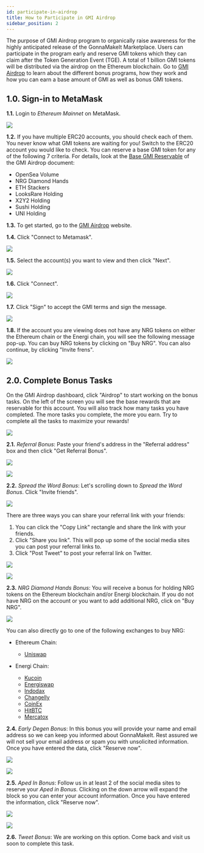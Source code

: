 ```yaml
---
id: participate-in-airdrop
title: How to Participate in GMI Airdrop
sidebar_position: 2
---
```


The purpose of GMI Airdrop program to organically raise awareness for the highly anticipated release of the GonnaMakeIt Marketplace. Users can participate in the program early and reserve GMI tokens which they can claim after the Token Generation Event (TGE). A total of 1 billion GMI tokens will be distributed via the airdrop on the Ethereum blockchain. Go to [GMI Airdrop](/docs/about/gmi-airdrop) to learn about the different bonus programs, how they work and how you can earn a base amount of GMI as well as bonus GMI tokens.

## 1.0. Sign-in to MetaMask

**1.1.** Login to _Ethereum Mainnet_ on MetaMask.

![](../assets/images/airdrop/image2.png)

**1.2.** If you have multiple ERC20 accounts, you should check each of them. You never know what GMI tokens are waiting for you! Switch to the ERC20 account you would like to check. You can reserve a base GMI token for any of the following 7 criteria. For details, look at the [Base GMI Reservable](/docs/about/gmi-airdrop#1-base-gmi-reservable) of the GMI Airdrop document:

- OpenSea Volume
- NRG Diamond Hands
- ETH Stackers
- LooksRare Holding
- X2Y2 Holding
- Sushi Holding
- UNI Holding

**1.3.** To get started, go to the [GMI Airdrop](https://airdrop.gonnamakeit.com) website.

**1.4.** Click "Connect to Metamask".

![](../assets/images/airdrop/image4.png)

**1.5.** Select the account(s) you want to view and then click "Next".

![](../assets/images/airdrop/image14.png)

**1.6.** Click "Connect".

![](../assets/images/airdrop/image16.png)

**1.7.** Click "Sign" to accept the GMI terms and sign the message.

![](../assets/images/airdrop/image10.png)

**1.8.** If the account you are viewing does not have any NRG tokens on either the Ethereum chain or the Energi chain, you will see the following message pop-up. You can buy NRG tokens by clicking on "Buy NRG". You can also continue, by clicking "Invite frens".

![](../assets/images/airdrop/image9.png)

## 2.0. Complete Bonus Tasks

On the GMI Airdrop dashboard, click "Airdrop" to start working on the bonus tasks. On the left of the screen you will see the base rewards that are reservable for this account. You will also track how many tasks you have completed. The more tasks you complete, the more you earn. Try to complete all the tasks to maximize your rewards!

![](../assets/images/airdrop/image15.png)

**2.1.** _Referral Bonus_: Paste your friend's address in the "Referral address" box and then click "Get Referral Bonus".

![](../assets/images/airdrop/image17.png)

![](../assets/images/airdrop/image5.png)

**2.2.** _Spread the Word Bonus_: Let's scrolling down to _Spread the Word Bonus_. Click "Invite friends".

![](../assets/images/airdrop/image13.png)

There are three ways you can share your referral link with your friends:

1.  You can click the "Copy Link" rectangle and share the link with your friends.
2.  Click "Share you link". This will pop up some of the social media sites you can post your referral links to.
3.  Click "Post Tweet" to post your referral link on Twitter.

![](../assets/images/airdrop/image12.png)

![](../assets/images/airdrop/image11.png)

**2.3.** _NRG Diamond Hands Bonus_: You will receive a bonus for holding NRG tokens on the Ethereum blockchain and/or Energi blockchain. If you do not have NRG on the account or you want to add additional NRG, click on "Buy NRG".

![](../assets/images/airdrop/image6.png)

You can also directly go to one of the following exchanges to buy NRG:

- Ethereum Chain:

  - [Uniswap](https://app.uniswap.org/#/swap?inputCurrency=ETH&outputCurrency=0x1416946162b1c2c871a73b07e932d2fb6c932069)

- Energi Chain:

  - [Kucoin](https://trade.kucoin.com/trade/NRG-BTC)
  - [Energiswap](https://app.energiswap.exchange/)
  - [Indodax](https://indodax.com/market/NRGIDR)
  - [Changelly](https://changelly.com/exchange/btc/nrg)
  - [CoinEx](https://www.coinex.com/exchange?currency=btc&dest=nrg&tab=limit)
  - [HitBTC](https://hitbtc.com/nrg-to-btc)
  - [Mercatox](https://mercatox.com/exchange/NRG/BTC)

**2.4.** _Early Degen Bonus_: In this bonus you will provide your name and email address so we can keep you informed about GonnaMakeIt. Rest assured we will not sell your email address or spam you with unsolicited information. Once you have entered the data, click "Reserve now".

![](../assets/images/airdrop/image8.png)

![](../assets/images/airdrop/image1.png)

**2.5.** _Aped In Bonus_: Follow us in at least 2 of the social media sites to reserve your _Aped in Bonus_. Clicking on the down arrow will expand the block so you can enter your account information. Once you have entered the information, click "Reserve now".

![](../assets/images/airdrop/image7.png)

![](../assets/images/airdrop/image3.png)

**2.6.** _Tweet Bonus_: We are working on this option. Come back and visit us soon to complete this task.
